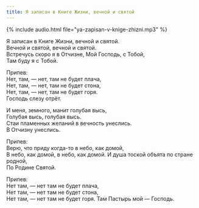 ```yaml
---
title: Я записан в Книге Жизни, вечной и святой
---
```

{% include audio.html file="ya-zapisan-v-knige-zhizni.mp3" %}

Я записан в Книге Жизни, вечной и святой.  
Вечной и святой, вечной и святой.  
Встречусь скоро я в Отчизне, Мой Господь, с Тобой,  
Там буду я с Тобой.

Припев:  
Нет, там, — нет, там не будет плача,  
Нет, там, — нет, там не будет стона,  
Нет, там, — нет, там не будет горя.  
Господь слезу отрёт.

И меня, земного, манит голубая высь,  
Голубая высь, голубая высь.  
Стаи пламенных желаний в вечность унеслись.  
В Отчизну унеслись.

Припев:  
Верю, что приду когда-то в небо, как домой,  
В небо, как домой, в небо, как домой.
И душа тоской объята по стране родной,  
По Родине Святой.

Припев:  
Нет там, — нет там не будет плача,  
Нет там, — нет там не будет стона,  
Нет там, — нет там не будет горя. 
Там Пастырь мой — Господь.
